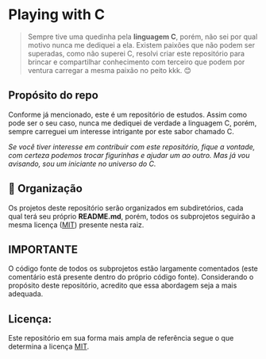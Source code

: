 # Playing with C

> Sempre tive uma quedinha pela **linguagem C**, porém, não sei por qual motivo nunca me dediquei a ela. Existem paixões que não podem ser superadas, como não superei C, resolvi criar este repositório para brincar e compartilhar conhecimento com terceiro que podem por ventura carregar a mesma paixão no peito kkk. :blush:

## Propósito do repo

Conforme já mencionado, este é um repositório de estudos. Assim como pode ser o seu caso, nunca me dediquei de verdade a linguagem C, porém, sempre carreguei um interesse intrigante por este sabor chamado C.

*Se você tiver interesse em contribuir com este repositório, fique a vontade, com certeza podemos trocar figurinhas e ajudar um ao outro. Mas já vou avisando, sou um iniciante no universo do C.*

## :round_pushpin: Organização

Os projetos deste repositório serão organizados em subdiretórios, cada qual terá seu próprio **README.md**, porém, todos os subprojetos seguirão a mesma licença ([MIT](https://github.com/fabiojaniolima/playing-with-c/blob/master/LICENSE)) presente nesta raiz.

## IMPORTANTE

O código fonte de todos os subprojetos estão largamente comentados (este comentário está presente dentro do próprio código fonte). Considerando o propósito deste repositório, acredito que essa abordagem seja a mais adequada.

## Licença:

Este repositório em sua forma mais ampla de referência segue o que determina a licença [MIT](https://github.com/fabiojaniolima/playing-with-c/blob/master/LICENSE).
